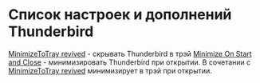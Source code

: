 # Список настроек и дополнений Thunderbird

[MinimizeToTray revived](https://addons.mozilla.org/ru/thunderbird/addon/minimizetotray-revived/) - скрывать Thunderbird в трэй
[Minimize On Start and Close](https://addons.mozilla.org/ru/thunderbird/addon/minimize-on-start-and-close/) - минимизировать Thunderbird при открытии. В сочетании с [MinimizeToTray revived](https://addons.mozilla.org/ru/thunderbird/addon/minimizetotray-revived/) минимизирует в трэй при открытии.
